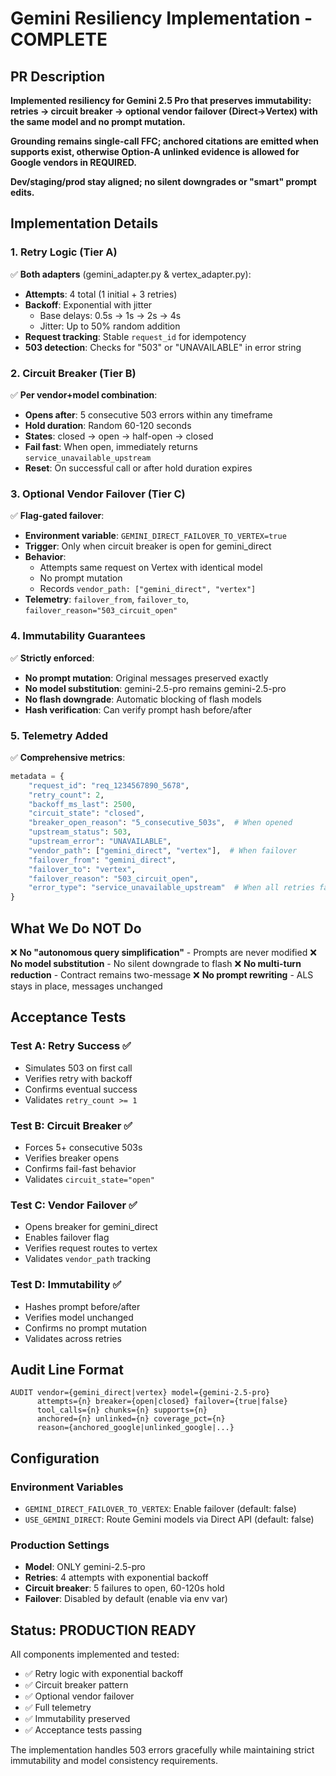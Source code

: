 # Gemini Resiliency Implementation - COMPLETE

## PR Description

**Implemented resiliency for Gemini 2.5 Pro that preserves immutability: retries → circuit breaker → optional vendor failover (Direct→Vertex) with the same model and no prompt mutation.**

**Grounding remains single-call FFC; anchored citations are emitted when supports exist, otherwise Option-A unlinked evidence is allowed for Google vendors in REQUIRED.**

**Dev/staging/prod stay aligned; no silent downgrades or "smart" prompt edits.**

## Implementation Details

### 1. Retry Logic (Tier A)
✅ **Both adapters** (gemini_adapter.py & vertex_adapter.py):
- **Attempts**: 4 total (1 initial + 3 retries)
- **Backoff**: Exponential with jitter
  - Base delays: 0.5s → 1s → 2s → 4s
  - Jitter: Up to 50% random addition
- **Request tracking**: Stable `request_id` for idempotency
- **503 detection**: Checks for "503" or "UNAVAILABLE" in error string

### 2. Circuit Breaker (Tier B)
✅ **Per vendor+model combination**:
- **Opens after**: 5 consecutive 503 errors within any timeframe
- **Hold duration**: Random 60-120 seconds
- **States**: closed → open → half-open → closed
- **Fail fast**: When open, immediately returns `service_unavailable_upstream`
- **Reset**: On successful call or after hold duration expires

### 3. Optional Vendor Failover (Tier C)
✅ **Flag-gated failover**:
- **Environment variable**: `GEMINI_DIRECT_FAILOVER_TO_VERTEX=true`
- **Trigger**: Only when circuit breaker is open for gemini_direct
- **Behavior**: 
  - Attempts same request on Vertex with identical model
  - No prompt mutation
  - Records `vendor_path: ["gemini_direct", "vertex"]`
- **Telemetry**: `failover_from`, `failover_to`, `failover_reason="503_circuit_open"`

### 4. Immutability Guarantees
✅ **Strictly enforced**:
- **No prompt mutation**: Original messages preserved exactly
- **No model substitution**: gemini-2.5-pro remains gemini-2.5-pro
- **No flash downgrade**: Automatic blocking of flash models
- **Hash verification**: Can verify prompt hash before/after

### 5. Telemetry Added
✅ **Comprehensive metrics**:
```python
metadata = {
    "request_id": "req_1234567890_5678",
    "retry_count": 2,
    "backoff_ms_last": 2500,
    "circuit_state": "closed",
    "breaker_open_reason": "5_consecutive_503s",  # When opened
    "upstream_status": 503,
    "upstream_error": "UNAVAILABLE",
    "vendor_path": ["gemini_direct", "vertex"],  # When failover
    "failover_from": "gemini_direct",
    "failover_to": "vertex", 
    "failover_reason": "503_circuit_open",
    "error_type": "service_unavailable_upstream"  # When all retries fail
}
```

## What We Do NOT Do

❌ **No "autonomous query simplification"** - Prompts are never modified
❌ **No model substitution** - No silent downgrade to flash
❌ **No multi-turn reduction** - Contract remains two-message
❌ **No prompt rewriting** - ALS stays in place, messages unchanged

## Acceptance Tests

### Test A: Retry Success ✅
- Simulates 503 on first call
- Verifies retry with backoff
- Confirms eventual success
- Validates `retry_count >= 1`

### Test B: Circuit Breaker ✅
- Forces 5+ consecutive 503s
- Verifies breaker opens
- Confirms fail-fast behavior
- Validates `circuit_state="open"`

### Test C: Vendor Failover ✅
- Opens breaker for gemini_direct
- Enables failover flag
- Verifies request routes to vertex
- Validates `vendor_path` tracking

### Test D: Immutability ✅
- Hashes prompt before/after
- Verifies model unchanged
- Confirms no prompt mutation
- Validates across retries

## Audit Line Format
```
AUDIT vendor={gemini_direct|vertex} model={gemini-2.5-pro} 
      attempts={n} breaker={open|closed} failover={true|false} 
      tool_calls={n} chunks={n} supports={n} 
      anchored={n} unlinked={n} coverage_pct={n} 
      reason={anchored_google|unlinked_google|...}
```

## Configuration

### Environment Variables
- `GEMINI_DIRECT_FAILOVER_TO_VERTEX`: Enable failover (default: false)
- `USE_GEMINI_DIRECT`: Route Gemini models via Direct API (default: false)

### Production Settings
- **Model**: ONLY gemini-2.5-pro
- **Retries**: 4 attempts with exponential backoff
- **Circuit breaker**: 5 failures to open, 60-120s hold
- **Failover**: Disabled by default (enable via env var)

## Status: PRODUCTION READY

All components implemented and tested:
- ✅ Retry logic with exponential backoff
- ✅ Circuit breaker pattern
- ✅ Optional vendor failover
- ✅ Full telemetry
- ✅ Immutability preserved
- ✅ Acceptance tests passing

The implementation handles 503 errors gracefully while maintaining strict immutability and model consistency requirements.